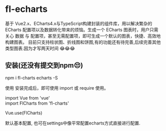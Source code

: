 # fl-echarts
基于 Vue2.x、ECharts4.x与TypeScript构建封装的组件库，用以解决繁杂的 ECharts 配置项以及数据转化带来的烦恼。生成一个 ECharts 图表时，用户只需关心 数据 与 配置项，甚至无需配置项，即可生成一个默认的图表，快捷、高效地构建图表。
目前只支持柱状图、折线图和饼图,有的功能还有待完善,后续完善其他类型图表.因为才写两天时间 😂😂😂

## 安装(还没有提交到npm😔)
npm i fl-charts echarts -S

使用
安装完成后，即可使用 import 或 require 使用。

import Vue from 'vue'\
import FlCharts from 'fl-charts'

Vue.use(FlCharts)

默认基本配置, 也可在settings中像平常配置echarts方式直接进行配置.
